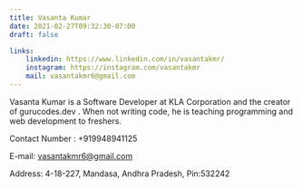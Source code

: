 ```yaml
---
title: Vasanta Kumar
date: 2021-02-27T09:32:30-07:00
draft: false

links: 
    linkedin: https://www.linkedin.com/in/vasantakmr/
    instagram: https://instagram.com/vasantakmr
    mail: vasantakmr6@gmail.com
---
```


Vasanta Kumar is a Software Developer at KLA Corporation and the creator of gurucodes.dev . When not writing code, he is teaching programming and web development to freshers. 

Contact Number : +919948941125

E-mail: vasantakmr6@gmail.com

Address: 4-18-227, Mandasa, Andhra Pradesh, Pin:532242
<!-- 
youtube: https://www.youtube.com/@vasantakmr

medium: https://medium.com/@vasantakmr
twitter: https://twitter.com/vasantakmr
github: https://github.com/vasantakmr
portfolio: https://gurucodes.dev -->
